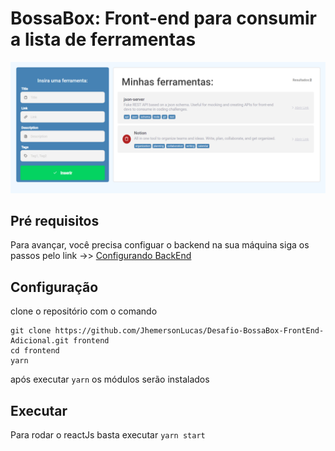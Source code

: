 # BossaBox: Front-end para consumir a lista de ferramentas

![Tela de Exemplo](https://github.com/JhemersonLucas/Desafio-BossaBox-FrontEnd-Adicional/blob/master/tela_tools.png)

## Pré requisitos 

Para avançar, você precisa configuar o backend na sua máquina
siga os passos pelo link ->> [Configurando BackEnd](https://github.com/JhemersonLucas/Desafio-BossaBox-Backend-Tools)

## Configuração

clone o repositório com o comando
```
git clone https://github.com/JhemersonLucas/Desafio-BossaBox-FrontEnd-Adicional.git frontend
cd frontend
yarn 
```

após executar ``` yarn ``` os módulos serão instalados

## Executar

Para rodar o reactJs basta executar ``` yarn start ```

